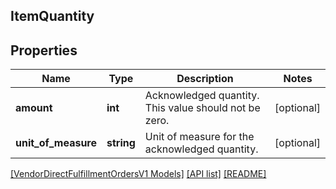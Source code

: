 ## ItemQuantity

## Properties

Name | Type | Description | Notes
------------ | ------------- | ------------- | -------------
**amount** | **int** | Acknowledged quantity. This value should not be zero. | [optional]
**unit_of_measure** | **string** | Unit of measure for the acknowledged quantity. | [optional]

[[VendorDirectFulfillmentOrdersV1 Models]](../) [[API list]](../../Api) [[README]](../../../README.md)
